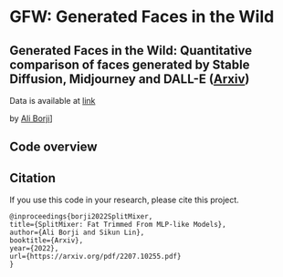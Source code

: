 # GFW: Generated Faces in the Wild

## Generated Faces in the Wild: Quantitative comparison of faces generated by Stable Diffusion, Midjourney and DALL-E ([Arxiv](https://arxiv.org/pdf/2207.10255.pdf))

Data is available at [link](https://drive.google.com/file/d/1EhbUK64J3d0_chmD2mpBuWB-Ic7LeFlP/view?usp=sharing)



by [Ali Borji](https://github.com/aliborji)]




## Code overview




## Citation

If you use this code in your research, please cite this project.

```
@inproceedings{borji2022SplitMixer,
title={SplitMixer: Fat Trimmed From MLP-like Models},
author={Ali Borji and Sikun Lin},
booktitle={Arxiv},
year={2022},
url={https://arxiv.org/pdf/2207.10255.pdf}
}

